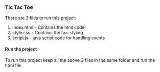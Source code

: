 <h3>Tic Tac Toe</h3>

There are 3 files to run this project:
1. index.html - Contains the html code 
2. style.css - Contains the css styling
3. script.js - java script code for handling events

<h4> Run the project </h4>

 To run this project keep all the above 3 files in the same folder and run the html file. 
